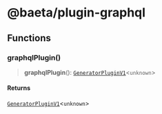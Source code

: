 # @baeta/plugin-graphql

## Functions

### graphqlPlugin()

> **graphqlPlugin**(): [`GeneratorPluginV1`](../generator/index.md#generatorpluginv1store)\<`unknown`\>

#### Returns

[`GeneratorPluginV1`](../generator/index.md#generatorpluginv1store)\<`unknown`\>
